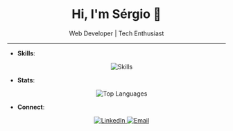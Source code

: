 <h1 align="center">Hi, I'm Sérgio 👋</h1>
<p align="center">Web Developer | Tech Enthusiast</p>

---

- **Skills**:  
  <p align="center">
    <img src="https://skillicons.dev/icons?i=react,go,angular,cs,mysql" alt="Skills" />
  </p>

- **Stats**:  
  <p align="center">
    <img src="https://github-readme-stats.vercel.app/api/top-langs/?username=sergiorbf&layout=compact&theme=dark" alt="Top Languages" />
  </p>

- **Connect**:  
  <p align="center">
    <a href="https://www.linkedin.com/in/sergio-rbf/" target="_blank">
      <img src="https://img.shields.io/badge/LinkedIn-0A66C2?style=for-the-badge&logo=linkedin&logoColor=white" alt="LinkedIn" />
    </a>
    <a href="mailto:contato.sergiorbf@gmail.com">
      <img src="https://img.shields.io/badge/Email-D14836?style=for-the-badge&logo=gmail&logoColor=white" alt="Email" />
    </a>
  </p>
